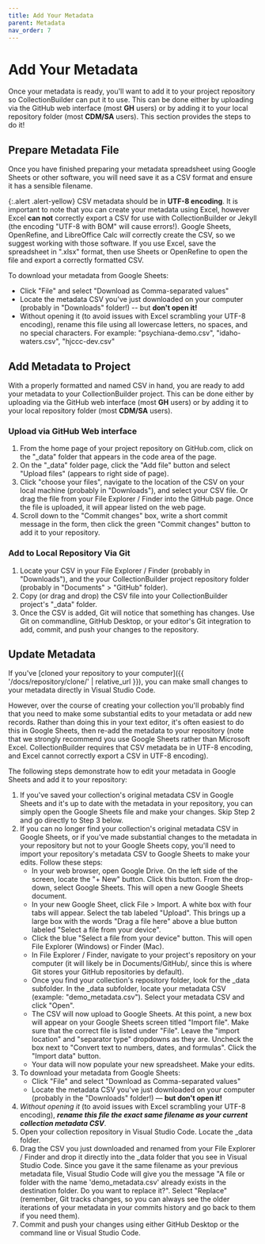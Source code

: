 ```yaml
---
title: Add Your Metadata
parent: Metadata
nav_order: 7
---
```


# Add Your Metadata

Once your metadata is ready, you'll want to add it to your project repository so CollectionBuilder can put it to use.
This can be done either by uploading via the GitHub web interface (most **GH** users) or by adding it to your local repository folder (most **CDM/SA** users).
This section provides the steps to do it!

## Prepare Metadata File

Once you have finished preparing your metadata spreadsheet using Google Sheets or other software, you will need save it as a CSV format and ensure it has a sensible filename. 

{:.alert .alert-yellow}
CSV metadata should be in **UTF-8 encoding**.
It is important to note that you can create your metadata using Excel, however Excel **can not** correctly export a CSV for use with CollectionBuilder or Jekyll (the encoding "UTF-8 with BOM" will cause errors!).
Google Sheets, OpenRefine, and LibreOffice Calc *will* correctly create the CSV, so we suggest working with those software. 
If you use Excel, save the spreadsheet in ".xlsx" format, then use Sheets or OpenRefine to open the file and export a correctly formatted CSV.

To download your metadata from Google Sheets:

- Click "File" and select "Download as Comma-separated values"
- Locate the metadata CSV you've just downloaded on your computer (probably in "Downloads" folder!) -- but **don't open it!**
- Without opening it (to avoid issues with Excel scrambling your UTF-8 encoding), rename this file using all lowercase letters, no spaces, and no special characters. For example: "psychiana-demo.csv", "idaho-waters.csv", "hjccc-dev.csv"

## Add Metadata to Project

With a properly formatted and named CSV in hand, you are ready to add your metadata to your CollectionBuilder project.
This can be done either by uploading via the GitHub web interface (most **GH** users) or by adding it to your local repository folder (most **CDM/SA** users).

### Upload via GitHub Web interface

1. From the home page of your project repository on GitHub.com, click on the "_data" folder that appears in the code area of the page.
2. On the "_data" folder page, click the "Add file" button and select "Upload files" (appears to right side of page).
3. Click "choose your files", navigate to the location of the CSV on your local machine (probably in "Downloads"), and select your CSV file. Or drag the file from your File Explorer / Finder into the GitHub page. Once the file is uploaded, it will appear listed on the web page.
4. Scroll down to the "Commit changes" box, write a short commit message in the form, then click the green "Commit changes" button to add it to your repository. 

### Add to Local Repository Via Git

1. Locate your CSV in your File Explorer / Finder (probably in "Downloads"), and the your CollectionBuilder project repository folder (probably in "Documents" > "GitHub" folder).
2. Copy (or drag and drop) the CSV file into your CollectionBuilder project's "_data" folder.
3. Once the CSV is added, Git will notice that something has changes. Use Git on commandline, GitHub Desktop, or your editor's Git integration to add, commit, and push your changes to the repository.

## Update Metadata

If you've [cloned your repository to your computer]({{ '/docs/repository/clone/' | relative_url }}), you can make small changes to your metadata directly in Visual Studio Code.

However, over the course of creating your collection you'll probably find that you need to make some substantial edits to your metadata or add new records.
Rather than doing this in your text editor, it's often easiest to do this in Google Sheets, then re-add the metadata to your repository (note that we strongly recommend you use Google Sheets rather than Microsoft Excel. CollectionBuilder requires that CSV metadata be in UTF-8 encoding, and Excel cannot correctly export a CSV in UTF-8 encoding).

The following steps demonstrate how to edit your metadata in Google Sheets and add it to your repository:

1. If you've saved your collection's original metadata CSV in Google Sheets and it's up to date with the metadata in your repository, you can simply open the Google Sheets file and make your changes. Skip Step 2 and go directly to Step 3 below.
2. If you can no longer find your collection's original metadata CSV in Google Sheets, or if you've made substantial changes to the metadata in your repository but not to your Google Sheets copy, you'll need to import your repository's metadata CSV to Google Sheets to make your edits. Follow these steps:
    - In your web browser, open Google Drive. On the left side of the screen, locate the "+ New" button. Click this button. From the drop-down, select Google Sheets. This will open a new Google Sheets document. 
    - In your new Google Sheet, click File > Import. A white box with four tabs will appear. Select the tab labeled "Upload". This brings up a large box with the words "Drag a file here" above a blue button labeled "Select a file from your device".
    - Click the blue "Select a file from your device" button. This will open File Explorer (Windows) or Finder (Mac). 
    - In File Explorer / Finder, navigate to your project's repository on your computer (it will likely be in Documents/GitHub/, since this is where Git stores your GitHub repositories by default). 
    - Once you find your collection's repository folder, look for the _data subfolder. In the _data subfolder, locate your metadata CSV (example: "demo_metadata.csv"). Select your metadata CSV and click "Open".
    - The CSV will now upload to Google Sheets. At this point, a new box will appear on your Google Sheets screen titled "Import file". Make sure that the correct file is listed under "File". Leave the "import location" and "separator type" dropdowns as they are. Uncheck the box next to "Convert text to numbers, dates, and formulas". Click the "Import data" button. 
    - Your data will now populate your new spreadsheet. Make your edits.
3. To download your metadata from Google Sheets:
    - Click "File" and select "Download as Comma-separated values"
    - Locate the metadata CSV you've just downloaded on your computer (probably in the "Downloads" folder!) — **but don't open it!**
4. *Without opening it* (to avoid issues with Excel scrambling your UTF-8 encoding), ***rename this file the exact same filename as your current collection metadata CSV***.
5. Open your collection repository in Visual Studio Code. Locate the _data folder. 
6. Drag the CSV you just downloaded and renamed from your File Explorer / Finder and drop it directly into the _data folder that you see in Visual Studio Code. Since you gave it the same filename as your previous metadata file, Visual Studio Code will give you the message "A file or folder with the name 'demo_metadata.csv' already exists in the destination folder. Do you want to replace it?". Select "Replace" (remember, Git tracks changes, so you can always see the older iterations of your metadata in your commits history and go back to them if you need them).
7. Commit and push your changes using either GitHub Desktop or the command line or Visual Studio Code. 
